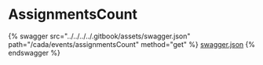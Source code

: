 # AssignmentsCount

{% swagger src="../../../../.gitbook/assets/swagger.json" path="/cada/events/assignmentsCount" method="get" %}
[swagger.json](../../../../.gitbook/assets/swagger.json)
{% endswagger %}
